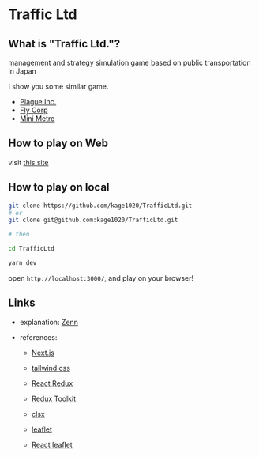 # Traffic Ltd

## What is "Traffic Ltd."?

management and strategy simulation game based on public transportation in Japan

I show you some similar game.

- [Plague Inc.](https://www.ndemiccreations.com/en/22-plague-inc)
- [Fly Corp](https://en.kishmish-games.com/fly-corp)
- [Mini Metro](https://dinopoloclub.com/games/mini-metro/)

## How to play on Web

visit [this site](https://traffic-ltd.vercel.app/)

## How to play on local

```bash
git clone https://github.com/kage1020/TrafficLtd.git
# or
git clone git@github.com:kage1020/TrafficLtd.git

# then

cd TrafficLtd

yarn dev
```

open `http://localhost:3000/`, and play on your browser!

## Links

- explanation:
  [Zenn](https://zenn.dev/kage1020/articles/c90b4e4a7aba75)

- references:

  - [Next.js](https://nextjs.org/)

  - [tailwind css](https://tailwindcss.com/)

  - [React Redux](https://react-redux.js.org/)

  - [Redux Toolkit](https://redux-toolkit.js.org/)

  - [clsx](https://github.com/lukeed/clsx/)

  - [leaflet](https://leafletjs.com/)

  - [React leaflet](https://react-leaflet.js.org/)
